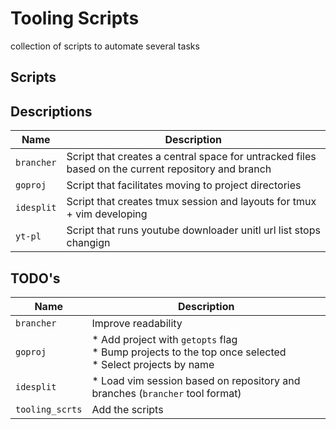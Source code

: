 # Tooling Scripts
collection of scripts to automate several tasks

## Scripts

## Descriptions

| Name         | Description                                                                                        |
| ----         | ----                                                                                               |
| `brancher`   | Script that creates a central space for untracked files based on the current repository and branch |
| `goproj` | Script that facilitates moving to project directories                                              |
| `idesplit`   | Script that creates tmux session and layouts for tmux + vim developing                             |
| `yt-pl`      | Script that runs youtube downloader unitl url list stops changign                                  |


## TODO's

| Name            | Description                                                                                                   |
| ----            | ----                                                                                                          |
| `brancher`      | Improve readability                                                                                           |
| `goproj`    | * Add project with `getopts` flag<br> * Bump projects to the top once selected <br> * Select projects by name |
| `idesplit`      | * Load vim session based on repository and branches (`brancher` tool format)                                  |
| `tooling_scrts` | Add the scripts                                                                                               |
